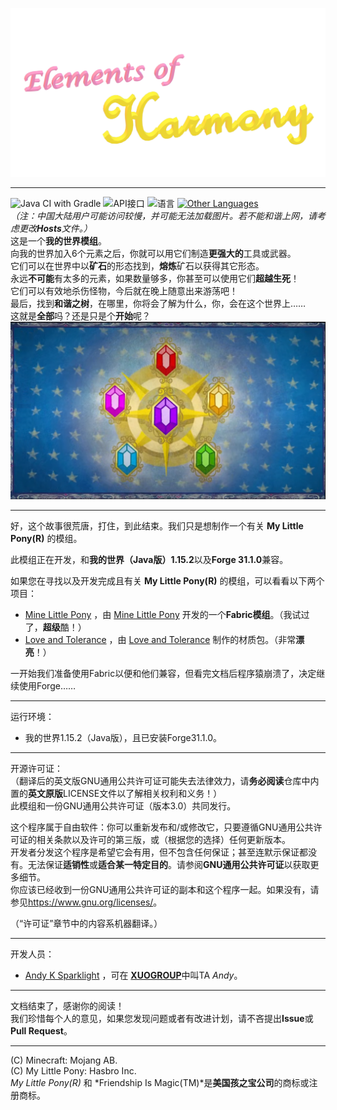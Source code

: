 
![和谐之元](eoh_text.png)  

---
![Java CI with Gradle](https://github.com/XUOGROUP/ElementsOfHarmony/workflows/Java%20CI%20with%20Gradle/badge.svg)
![API接口](https://img.shields.io/badge/API接口-Forge模组加载器-orange.svg)
![语言](https://img.shields.io/badge/开发语言-Java-0bbbff.svg)
[![Other Languages](https://img.shields.io/badge/This%20Document%20Supports-English%20Version-blue.svg)](README.md)  
*（注：中国大陆用户可能访问较慢，并可能无法加载图片。若不能和谐上网，请考虑更改**Hosts**文件。）*  
这是一个**我的世界模组**。  
向我的世界加入6个元素之后，你就可以用它们制造**更强大的**工具或武器。  
它们可以在世界中以**矿石**的形态找到，**熔炼**矿石以获得其它形态。  
永远**不可能**有太多的元素，如果数量够多，你甚至可以使用它们**超越生死**！  
它们可以有效地杀伤怪物，今后就在晚上随意出来游荡吧！  
最后，找到**和谐之树**，在哪里，你将会了解为什么，你，会在这个世界上……    
这就是**全部**吗？还是只是个**开始**呢？  
![Elements Of Harmony](./eoh.png)

---
好，这个故事很荒唐，打住，到此结束。我们只是想制作一个有关 **My Little Pony(R)** 的模组。  

此模组正在开发，和**我的世界（Java版）1.15.2**以及**Forge 31.1.0**兼容。  

如果您在寻找以及开发完成且有关 **My Little Pony(R)** 的模组，可以看看以下两个项目：  
- [Mine Little Pony](https://github.com/MineLittlePony/MineLittlePony) ，由 [Mine Little Pony](https://github.com/MineLittlePony) 开发的一个**Fabric模组**。（我试过了，**超级**酷！）
- [Love and Tolerance](https://github.com/Love-and-Tolerance/Love-and-Tolerance) ，由 [Love and Tolerance](https://github.com/Love-and-Tolerance) 制作的材质包。（非常**漂亮**！）

一开始我们准备使用Fabric以便和他们兼容，但看完文档后程序猿崩溃了，决定继续使用Forge……  

---
运行环境：  
- 我的世界1.15.2（Java版），且已安装Forge31.1.0。

---
开源许可证：  
（翻译后的英文版GNU通用公共许可证可能失去法律效力，请**务必阅读**仓库中内置的**英文原版**LICENSE文件以了解相关权利和义务！）  
此模组和一份GNU通用公共许可证（版本3.0）共同发行。  

这个程序属于自由软件：你可以重新发布和/或修改它，只要遵循GNU通用公共许可证的相关条款以及许可的第三版，或（根据您的选择）任何更新版本。  
开发者分发这个程序是希望它会有用，但不包含任何保证；甚至连默示保证都没有。无法保证**适销性**或**适合某一特定目的**。请参阅**GNU通用公共许可证**以获取更多细节。  
你应该已经收到一份GNU通用公共许可证的副本和这个程序一起。如果没有，请参见<https://www.gnu.org/licenses/>。  

（“许可证”章节中的内容系机器翻译。）

---
开发人员：  
- [Andy K Sparklight](https://github.com/Andy-K-Sparklight) ，可在 [**XUOGROUP**](https://www.xuogroup.top)中叫TA *Andy*。    

---
文档结束了，感谢你的阅读！    
我们珍惜每个人的意见，如果您发现问题或者有改进计划，请不吝提出**Issue**或**Pull Request**。    

---

(C) Minecraft: Mojang AB.  
(C) My Little Pony: Hasbro Inc.  
*My Little Pony(R)* 和 *Friendship Is Magic(TM)*是**美国孩之宝公司**的商标或注册商标。  
